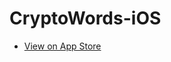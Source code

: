 # CryptoWords-iOS

- [View on App Store](https://apps.apple.com/az/app/codenames-cast/id1603260937?uo=2)
